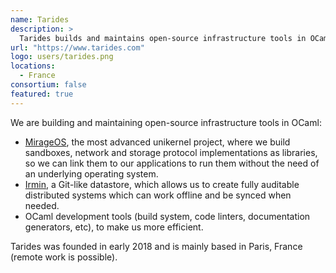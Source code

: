 ```yaml
---
name: Tarides
description: > 
  Tarides builds and maintains open-source infrastructure tools in OCaml like MirageOS, Irmin and OCaml developer tools.
url: "https://www.tarides.com"
logo: users/tarides.png
locations: 
  - France
consortium: false
featured: true
---
```


We are building and maintaining open-source infrastructure tools in OCaml:

 - [MirageOS](https://mirage.io), the most advanced unikernel project, where we build sandboxes, network and storage protocol implementations as libraries, so we can link them to our applications to run them without the need of an underlying operating system.
 - [Irmin]("https://irmin.org"), a Git-like datastore, which allows us to create fully auditable distributed systems which can work offline and be synced when needed.
 - OCaml development tools (build system, code linters, documentation generators, etc), to make us more efficient. 
  
Tarides was founded in early 2018 and is mainly based in Paris, France (remote work is possible).

